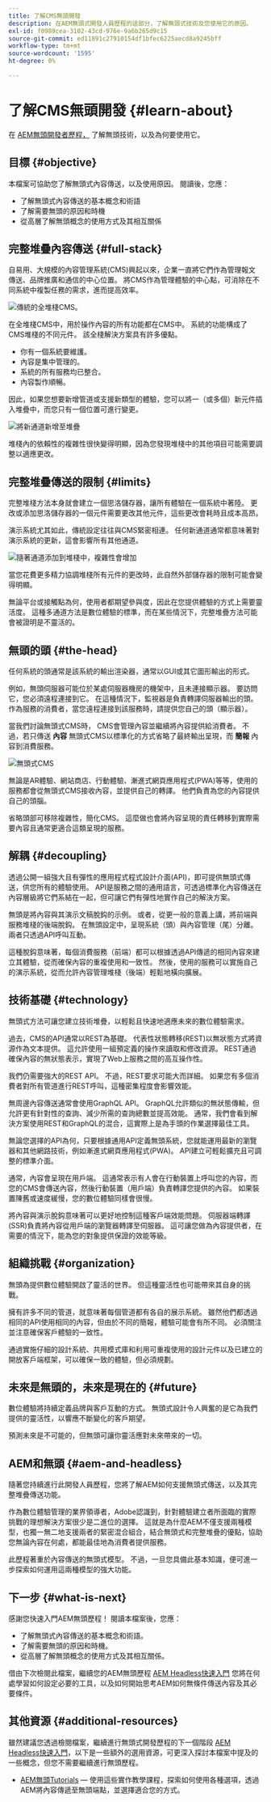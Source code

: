 ```yaml
---
title: 了解CMS無頭開發
description: 在AEM無頭式開發人員歷程的這部分，了解無頭式技術及您使用它的原因。
exl-id: f0989cea-3102-43cd-976e-9a6b265d9c15
source-git-commit: ed11891c27910154df1bfec6225aecd8a9245bff
workflow-type: tm+mt
source-wordcount: '1595'
ht-degree: 0%

---
```


# 了解CMS無頭開發 {#learn-about}

在 [AEM無頭開發者歷程，](overview.md) 了解無頭技術，以及為何要使用它。

## 目標 {#objective}

本檔案可協助您了解無頭式內容傳送，以及使用原因。 閱讀後，您應：

* 了解無頭式內容傳送的基本概念和術語
* 了解需要無頭的原因和時機
* 從高層了解無頭概念的使用方式及其相互關係

## 完整堆疊內容傳送 {#full-stack}

自易用、大規模的內容管理系統(CMS)興起以來，企業一直將它們作為管理報文傳送、品牌推廣和通信的中心位置。 將CMS作為管理體驗的中心點，可消除在不同系統中複製任務的需求，進而提高效率。

![傳統的全堆棧CMS。](assets/full-stack.png)

在全堆棧CMS中，用於操作內容的所有功能都在CMS中。 系統的功能構成了CMS堆棧的不同元件。 該全棧解決方案具有許多優點。

* 你有一個系統要維護。
* 內容是集中管理的。
* 系統的所有服務均已整合。
* 內容製作順暢。

因此，如果您想要新增管道或支援新類型的體驗，您可以將一（或多個）新元件插入堆疊中，而您只有一個位置可進行變更。

![將新通道新增至堆疊](assets/adding-channel.png)

堆棧內的依賴性的複雜性很快變得明顯，因為您發現堆棧中的其他項目可能需要調整以適應更改。

## 完整堆疊傳送的限制 {#limits}

完整堆棧方法本身就會建立一個思洛儲存器，讓所有體驗在一個系統中著陸。 更改或添加思洛儲存器的一個元件需要更改其他元件，這些更改會耗時且成本高昂。

演示系統尤其如此，傳統設定往往與CMS緊密相連。 任何新通道通常都意味著對演示系統的更新，這會影響所有其他通道。

![隨著通道添加到堆棧中，複雜性會增加](assets/presentation-complexity.png)

當您花費更多精力協調堆棧所有元件的更改時，此自然外部儲存器的限制可能會變得明顯。

無論平台或接觸點為何，使用者都期望參與度，因此在您提供體驗的方式上需要靈活度。  這種多通道方法是數位體驗的標準，而在某些情況下，完整堆疊方法可能會被證明是不靈活的。

## 無頭的頭 {#the-head}

任何系統的頭通常是該系統的輸出渲染器，通常以GUI或其它圖形輸出的形式。

例如，無頭伺服器可能位於某處伺服器機房的機架中，且未連接顯示器。 要訪問它，您必須遠程連接到它。 在這種情況下，監視器是負責轉譯伺服器輸出的頭。 作為服務的消費者，當您遠程連接到該服務時，請提供您自己的頭（顯示器）。

當我們討論無頭式CMS時， CMS會管理內容並繼續將內容提供給消費者。 不過，若只傳送 **內容** 無頭式CMS以標準化的方式省略了最終輸出呈現，而 **簡報** 內容到消費服務。

![無頭式CMS](assets/headless-cms.png)

無論是AR體驗、網站商店、行動體驗、漸進式網頁應用程式(PWA)等等，使用的服務都會從無頭式CMS接收內容，並提供自己的轉譯。 他們負責為您的內容提供自己的頭腦。

省略頭部可移除複雜性，簡化CMS。 這麼做也會將內容呈現的責任轉移到實際需要內容且通常更適合這類呈現的服務。

## 解耦 {#decoupling}

透過公開一組強大且有彈性的應用程式程式設計介面(API)，即可提供無頭式傳送，供您所有的體驗使用。 API是服務之間的通用語言，可透過標準化內容傳送在內容層級將它們系結在一起，但可讓它們有彈性地實作自己的解決方案。

無頭是將內容與其演示文稿脫鈎的示例。 或者，從更一般的意義上講，將前端與服務堆棧的後端脫鈎。 在無頭設定中，呈現系統（頭）與內容管理（尾）分離。 兩者只透過API呼叫互動。

這種脫鈎意味著，每個消費服務（前端）都可以根據透過API傳遞的相同內容來建立其體驗，從而確保內容的重複使用和一致性。 然後，使用的服務可以實施自己的演示系統，從而允許內容管理堆棧（後端）輕鬆地橫向擴展。

## 技術基礎 {#technology}

無頭式方法可讓您建立技術堆疊，以輕鬆且快速地適應未來的數位體驗需求。

過去，CMS的API通常以REST為基礎。 代表性狀態轉移(REST)以無狀態方式將資源作為文本提供。 這允許使用一組預定義的操作來讀取和修改資源。 REST通過確保內容的無狀態表示，實現了Web上服務之間的高互操作性。

我們仍需要強大的REST API。 不過，REST要求可能大而詳細。 如果您有多個消費者對所有管道進行REST呼叫，這種密集程度會影響效能。

無周邊內容傳送通常會使用GraphQL API。 GraphQL允許類似的無狀態傳輸，但允許更有針對性的查詢、減少所需的查詢總數並提高效能。 通常，我們會看到解決方案使用REST和GraphQL的混合，這實際上是為手頭的作業選擇最佳工具。

無論您選擇的API為何，只要根據通用API定義無頭系統，您就能運用最新的瀏覽器和其他網路技術，例如漸進式網頁應用程式(PWA)。 API建立可輕鬆擴充且可調整的標準介面。

通常，內容會呈現在用戶端。 這通常表示有人會在行動裝置上呼叫您的內容，而您的CMS會傳送內容，然後行動裝置（用戶端）負責轉譯您提供的內容。 如果裝置陳舊或速度緩慢，您的數位體驗同樣會很慢。

將內容與演示脫鈎意味著可以更好地控制這種客戶端效能問題。 伺服器端轉譯(SSR)負責將內容從用戶端的瀏覽器轉譯至伺服器。 這可讓您做為內容提供者，在需要的情況下，能為您的對象提供保證的效能等級。

## 組織挑戰 {#organization}

無頭為提供數位體驗開啟了靈活的世界。 但這種靈活性也可能帶來其自身的挑戰。

擁有許多不同的管道，就意味著每個管道都有各自的展示系統。 雖然他們都透過相同的API使用相同的內容，但由於不同的簡報，體驗可能會有所不同。 必須關注並注意確保客戶體驗的一致性。

通過實施仔細的設計系統、共用模式庫和利用可重複使用的設計元件以及已建立的開放客戶端框架，可以確保一致的體驗，但必須規劃。

## 未來是無頭的，未來是現在的 {#future}

數位體驗將持續定義品牌與客戶互動的方式。 無頭式設計令人興奮的是它為我們提供的靈活性，以響應不斷變化的客戶期望。

預測未來是不可能的，但無頭可讓你靈活應對未來帶來的一切。

## AEM和無頭 {#aem-and-headless}

隨著您持續進行此開發人員歷程，您將了解AEM如何支援無頭式傳送，以及其完整堆疊傳送功能。

作為數位體驗管理的業界領導者，Adobe認識到，針對體驗建立者所面臨的實際挑戰的理想解決方案很少是二進位的選擇。 這就是為什麼AEM不僅支援兩種模型，也獨一無二地支援兩者的緊密混合組合，結合無頭式和完整堆疊的優點，協助您無論內容在何處，都能最佳地為消費者提供服務。

此歷程著重於內容傳送的無頭式模型。 不過，一旦您具備此基本知識，便可進一步探索如何運用這兩種模型的強大功能。

## 下一步 {#what-is-next}

感謝您快速入門AEM無頭歷程！ 閱讀本檔案後，您應：

* 了解無頭式內容傳送的基本概念和術語。
* 了解需要無頭的原因和時機。
* 從高層了解無頭概念的使用方式及其相互關係。

借由下次檢閱此檔案，繼續您的AEM無頭歷程 [AEM Headless快速入門](getting-started.md) 您將在何處學習如何設定必要的工具，以及如何開始思考AEM如何無條件傳送內容及其必要條件。

## 其他資源 {#additional-resources}

雖然建議您透過檢閱檔案，繼續進行無頭式開發歷程的下一個階段 [AEM Headless快速入門](getting-started.md)，以下是一些額外的選用資源，可更深入探討本檔案中提及的一些概念，但您不需要繼續進行無頭歷程。

* [AEM無頭Tutorials](https://experienceleague.adobe.com/docs/experience-manager-learn/getting-started-with-aem-headless/overview.html)  — 使用這些實作教學課程，探索如何使用各種選項，透過AEM將內容傳遞至無頭端點，並選擇適合您的方式。
